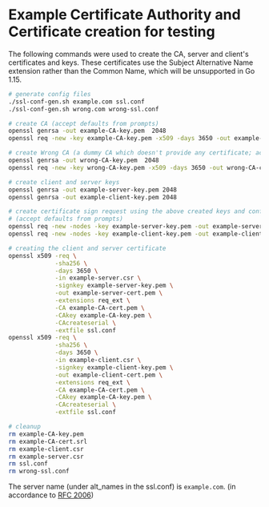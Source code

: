# Example Certificate Authority and Certificate creation for testing

The following commands were used to create the CA, server and client's certificates and keys. These certificates use the Subject Alternative Name extension rather than the Common Name, which will be unsupported in Go 1.15.

```bash
# generate config files
./ssl-conf-gen.sh example.com ssl.conf
./ssl-conf-gen.sh wrong.com wrong-ssl.conf

# create CA (accept defaults from prompts)
openssl genrsa -out example-CA-key.pem  2048
openssl req -new -key example-CA-key.pem -x509 -days 3650 -out example-CA-cert.pem -config ssl.conf

# create Wrong CA (a dummy CA which doesn't provide any certificate; accept defaults from prompts)
openssl genrsa -out wrong-CA-key.pem  2048
openssl req -new -key wrong-CA-key.pem -x509 -days 3650 -out wrong-CA-cert.pem -config wrong-ssl.conf

# create client and server keys
openssl genrsa -out example-server-key.pem 2048
openssl genrsa -out example-client-key.pem 2048

# create certificate sign request using the above created keys and configuration given and commandline arguments.
# (accept defaults from prompts)
openssl req -new -nodes -key example-server-key.pem -out example-server.csr -config ssl.conf
openssl req -new -nodes -key example-client-key.pem -out example-client.csr -config ssl.conf

# creating the client and server certificate
openssl x509 -req \
             -sha256 \
             -days 3650 \
             -in example-server.csr \
             -signkey example-server-key.pem \
             -out example-server-cert.pem \
             -extensions req_ext \
             -CA example-CA-cert.pem \
             -CAkey example-CA-key.pem \
             -CAcreateserial \
             -extfile ssl.conf
openssl x509 -req \
             -sha256 \
             -days 3650 \
             -in example-client.csr \
             -signkey example-client-key.pem \
             -out example-client-cert.pem \
             -extensions req_ext \
             -CA example-CA-cert.pem \
             -CAkey example-CA-key.pem \
             -CAcreateserial \
             -extfile ssl.conf

# cleanup
rm example-CA-key.pem
rm example-CA-cert.srl
rm example-client.csr
rm example-server.csr
rm ssl.conf
rm wrong-ssl.conf
```

The server name (under alt_names in the ssl.conf) is `example.com`. (in accordance to [RFC 2006](https://tools.ietf.org/html/rfc2606))
